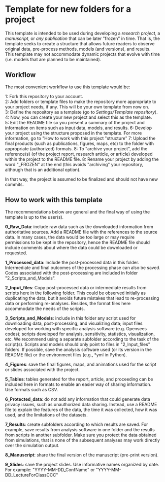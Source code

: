 # Template for new folders for a project

This template is intended to be used during developing a *research project*, a *manuscript*, or *any publication* that can be later "frozen" in time.
That is, the template seeks to create a structure that allows future readers to observe original data, pre-process methods, models (and versions), and results.
This template may not accommodate dynamic projects that evolve with time (i.e. models that are planned to be maintained).

## Workflow
The most convenient workflow to use this template would be:

1: Fork this repository to your account. <br>
2: Add folders or template files to make the repository more appropriate to your project needs, if any. This will be your own template from now on.<br>
3: Define the repository as a template (go to *Settings/Template repository*). <br>
4: Now, you can create your new project and select this as the template. <br>
5: Edit the README file so you present a summary of the project and information on items such as input data, models, and results.
6: Develop your project using the structure proposed in the template. For more information, go to "How to work with this project "structure"
7: Upload the final products (such as publications, figures, maps, etc) to the folder with appropriate (authorized) formats.
8: To "archive your project", add the reference(s) (of the project report, research article, or article) developed within the project to the README file.
8: Rename your project by adding the word "_FROZEN" at the end (this avoids "archiving" your repository, although that is an additional option).

In that way, the project is assumed to be finalized and should not have new commits.

## How to work with this template

The recommendations below are general and the final way of using the template is up to the user(s).

**0_Raw_Data**: include raw data such as the downloaded information from authoritative sources. Add a README file with the references to the source data. In many cases, the data would be too large or may require permissions to be kept in the repository, hence the README file should include comments about where the data could be downloaded or requested. <br>

**1_Processed_data**: Include the post-processed data in this folder. Intermediate and final outcomes of the processing phase can also be saved. Codes associated with the post-processing are included in folder "2_Scripts_and_Models".<br>

**2_Input_files**: Copy post-processed data or intermediate results from scripts here in the following folder. This could be observed initially as duplicating the data, but it avoids future mistakes that lead to re-processing data or performing re-analyses. Besides, the format files here accommodate the needs of the scripts. <br>

**3_Scripts_and_Models**: include in this folder any script used for downloading data, post-processing, and visualizing data; input files developed for working with specific analysis software (e.g. Opensees codes); scripts developed for analysis, sensitivity, statistics, visualization, etc. We recommend using a separate subfolder according to the task of the script(s). Scripts and models should only point to files in "2_Input_files" folders. If possible, save the analysis software used (or its version in the README file) or the environment files (e.g., *yml in Python). <br>

**4_Figures**: save  the final figures, maps, and animations used for the script or slides associated with the project.<br>

**5_Tables**: tables generated for the report, article, and proceeding can be included here in formats to enable an easier way of sharing information. Use formats such as CSV. <br>

**6_Protected_data**: do not add any information that could generate data privacy issues, such as unauthorized data sharing. Instead, use a README file to explain the features of the data, the time it was collected, how it was used, and the limitations of the datasets. <br>

**7_Results**: create subfolders according to which results are saved. For example, save results from analysis software in one folder and the results from scripts in another subfolder. Make sure you protect the data obtained from simulations, that is none of the subsequent analyses may work directly over the simulation output. <br>

**8_Manuscript**: share the final version of the manuscript (pre-print version). <br>

**9_Slides**: save the project slides. Use informative names organized by date. For example: "YYYY-MM-DD_ConfName" or "YYYY-MM-DD_LectureForClassCCC" <br>


